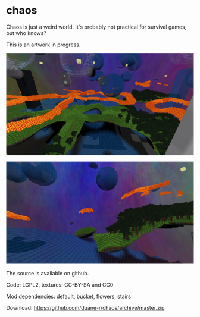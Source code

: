 # chaos

Chaos is just a weird world. It's probably not practical for survival games, but who knows?

This is an artwork in progress.

![screenshot](https://github.com/duane-r/chaos/raw/master/textures/screenshot02.jpg)

![screenshot](https://github.com/duane-r/chaos/raw/master/textures/screenshot01.jpg)

The source is available on github.

Code: LGPL2, textures: CC-BY-SA and CC0

Mod dependencies: default, bucket, flowers, stairs

Download: https://github.com/duane-r/chaos/archive/master.zip
